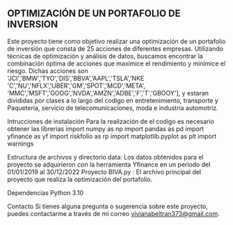## OPTIMIZACIÓN DE UN PORTAFOLIO DE INVERSION
Este proyecto tiene como objetivo realizar una optimización de un portafolio de inversión que consta de 25 acciones de diferentes empresas. Utilizando técnicas de optimización y análisis de datos, buscamos encontrar la combinación óptima de acciones que maximice el rendimiento y minimice el riesgo. Dichas acciones son  'JCI','BMW','TYO','DIS','BBVA','AAPL','TSLA','NKE 'C','NU','NFLX','UBER','GM','SPOT','MCD','META', 'MMC','MSFT','GOOG','NVDA','AMZN','ADBE','F','T','GBOOY'], y estaran divididas por clases a lo largo del codigo en entretenimiento, transporte y Paqueteria, servicio de telecomunicaciones, moda e industria automotriz.

Intrucciones de instalación
Para la realización de el codigo es necesario obtener las librerias 
import numpy as np
import pandas as pd
import yfinance as yf
import riskfolio as rp
import matplotlib.pyplot as plt
import warnings

Estructura de archivos y directorio 
data: Los datos obtenidos para el proyecto se adquirieron con la herramienta Yfinance en un periodo del 01/01/2019 al 30/12/2022
Proyecto BIVA.py : El archivo principal del proyecto que realiza la optimización del portafolio.

Dependencias
Python 3.10

Contacto 
Si tienes alguna pregunta o sugerencia sobre este proyecto, puedes contactarme a través de mi correo vivianabeltran373@gmail.com.
